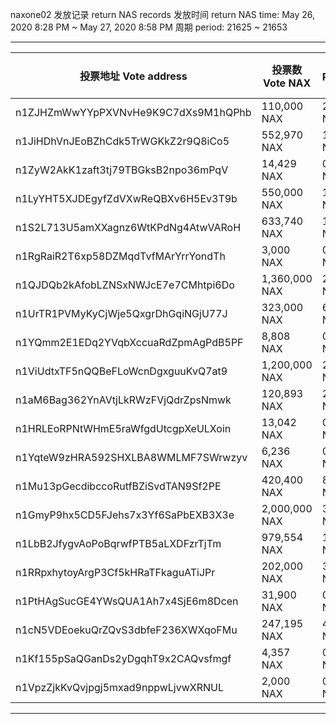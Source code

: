 
naxone02 发放记录 return NAS records
发放时间 return NAS time: May 26, 2020 8:28 PM ~ May 27, 2020 8:58 PM
周期 period: 21625 ~ 21653

----------------------------------

| 投票地址 Vote address | 投票数 Vote NAX | 分红 Return NAS |
| ---------- | ---------- | ---------- |
| n1ZJHZmWwYYpPXVNvHe9K9C7dXs9M1hQPhb | 110,000 NAX | 2.1 NAS |
| n1JiHDhVnJEoBZhCdk5TrWGKkZ2r9Q8iCo5 | 552,970 NAX | 10.56 NAS |
| n1ZyW2AkK1zaft3tj79TBGksB2npo36mPqV | 14,429 NAX | 0.27 NAS |
| n1LyYHT5XJDEgyfZdVXwReQBXv6H5Ev3T9b | 550,000 NAX | 10.5 NAS |
| n1S2L713U5amXXagnz6WtKPdNg4AtwVARoH | 633,740 NAX | 12.1 NAS |
| n1RgRaiR2T6xp58DZMqdTvfMArYrrYondTh | 3,000 NAX | 0.05 NAS |
| n1QJDQb2kAfobLZNSxNWJcE7e7CMhtpi6Do | 1,360,000 NAX | 25.97 NAS |
| n1UrTR1PVMyKyCjWje5QxgrDhGqiNGjU77J | 323,000 NAX | 6.17 NAS |
| n1YQmm2E1EDq2YVqbXccuaRdZpmAgPdB5PF | 8,808 NAX | 0.16 NAS |
| n1ViUdtxTF5nQQBeFLoWcnDgxguuKvQ7at9 | 1,200,000 NAX | 22.92 NAS |
| n1aM6Bag362YnAVtjLkRWzFVjQdrZpsNmwk | 120,893 NAX | 2.3 NAS |
| n1HRLEoRPNtWHmE5raWfgdUtcgpXeULXoin | 13,042 NAX | 0.24 NAS |
| n1YqteW9zHRA592SHXLBA8WMLMF7SWrwzyv | 6,236 NAX | 0.11 NAS |
| n1Mu13pGecdibccoRutfBZiSvdTAN9Sf2PE | 420,400 NAX | 8.03 NAS |
| n1GmyP9hx5CD5FJehs7x3Yf6SaPbEXB3X3e | 2,000,000 NAX | 38.2 NAS |
| n1LbB2JfygvAoPoBqrwfPTB5aLXDFzrTjTm | 979,554 NAX | 18.71 NAS |
| n1RRpxhytoyArgP3Cf5kHRaTFkaguATiJPr | 202,000 NAX | 3.85 NAS |
| n1PtHAgSucGE4YWsQUA1Ah7x4SjE6m8Dcen | 31,900 NAX | 0.6 NAS |
| n1cN5VDEoekuQrZQvS3dbfeF236XWXqoFMu | 247,195 NAX | 4.72 NAS |
| n1Kf155pSaQGanDs2yDgqhT9x2CAQvsfmgf | 4,357 NAX | 0.08 NAS |
| n1VpzZjkKvQvjpgj5mxad9nppwLjvwXRNUL | 2,000 NAX | 0.03 NAS |

----------------------------------